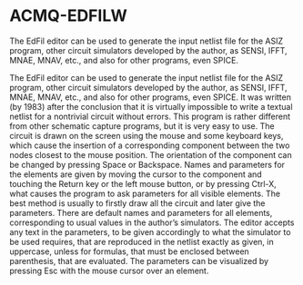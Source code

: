 # ACMQ-EDFILW
The EdFil editor can be used to generate the input netlist file for the ASIZ program, other circuit simulators developed by the author, as SENSI, IFFT, MNAE, MNAV, etc., and also for other programs, even SPICE.

The EdFil editor can be used to generate the input netlist file for the ASIZ program, other circuit simulators
developed by the author, as SENSI, IFFT, MNAE, MNAV, etc., and also for other programs, even SPICE. It
was written (by 1983) after the conclusion that it is virtually impossible to write a textual netlist for a
nontrivial circuit without errors. This program is rather different from other schematic capture programs, but it
is very easy to use.
The circuit is drawn on the screen using the mouse and some keyboard keys, which cause the insertion of a
corresponding component between the two nodes closest to the mouse position. The orientation of the
component can be changed by pressing Space or Backspace. Names and parameters for the elements are given
by moving the cursor to the component and touching the Return key or the left mouse button, or by pressing
Ctrl-X, what causes the program to ask parameters for all visible elements. The best method is usually to firstly
draw all the circuit and later give the parameters. There are default names and parameters for all elements,
corresponding to usual values in the author’s simulators. The editor accepts any text in the parameters, to be
given accordingly to what the simulator to be used requires, that are reproduced in the netlist exactly as given,
in uppercase, unless for formulas, that must be enclosed between parenthesis, that are evaluated. The
parameters can be visualized by pressing Esc with the mouse cursor over an element.

